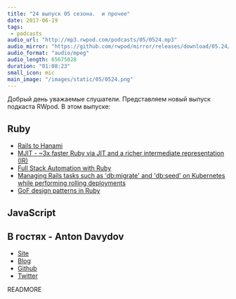 ```yaml
---
title: "24 выпуск 05 сезона.  и прочее"
date: 2017-06-19
tags:
 - podcasts
audio_url: "http://mp3.rwpod.com/podcasts/05/0524.mp3"
audio_mirror: "https://github.com/rwpod/mirror/releases/download/05.24/0524.mp3"
audio_format: "audio/mpeg"
audio_length: 65675028
duration: "01:08:23"
small_icon: mic
main_image: "/images/static/05/0524.png"
---
```


Добрый день уважаемые слушатели. Представляем новый выпуск подкаста RWpod. В этом выпуске:

## Ruby

 - [Rails to Hanami](http://io.bilby91.com/posts/rails-to-hanami)
 - [MJIT - ~3x faster Ruby via JIT and a richer intermediate representation (IR)](https://github.com/vnmakarov/ruby/tree/rtl_mjit_branch#readme)
 - [Full Stack Automation with Ruby](http://fullstackautomationwithruby.com/)
 - [Managing Rails tasks such as 'db:migrate' and 'db:seed' on Kubernetes while performing rolling deployments](http://blog.bigbinary.com/2017/06/16/managing-rails-tasks-such-as-db-migrate-and-db-seed-on-kuberenetes-while-performing-rolling-deployments.html)
 - [GoF design patterns in Ruby](https://github.com/davidgf/design-patterns-in-ruby)

## JavaScript



## В гостях - Anton Davydov

 - [Site](http://davydovanton.com/)
 - [Blog](http://blog.davydovanton.com/)
 - [Github](https://github.com/davydovanton)
 - [Twitter](https://twitter.com/anton_davydov)

READMORE
